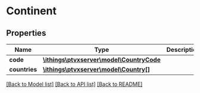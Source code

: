 # Continent

## Properties
Name | Type | Description | Notes
------------ | ------------- | ------------- | -------------
**code** | [**\ithings\ptvxserver\model\CountryCode**](CountryCode.md) |  | [optional] 
**countries** | [**\ithings\ptvxserver\model\Country[]**](Country.md) |  | [optional] 

[[Back to Model list]](../../README.md#documentation-for-models) [[Back to API list]](../../README.md#documentation-for-api-endpoints) [[Back to README]](../../README.md)

